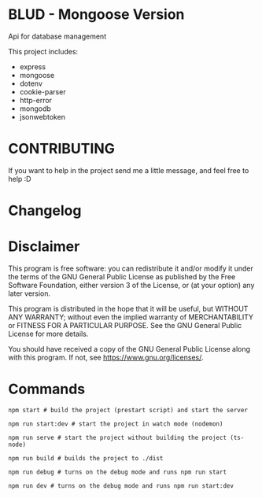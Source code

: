 # BLUD - Mongoose Version

Api for database management

This project includes:

- express
- mongoose
- dotenv
- cookie-parser
- http-error
- mongodb
- jsonwebtoken

# CONTRIBUTING

If you want to help in the project send me a little message, and feel free to help :D

# Changelog

# Disclaimer

This program is free software: you can redistribute it and/or modify it under the terms of the GNU General Public License as published by the Free Software Foundation, either version 3 of the License, or (at your option) any later version.

This program is distributed in the hope that it will be useful, but WITHOUT ANY WARRANTY; without even the implied warranty of MERCHANTABILITY or FITNESS FOR A PARTICULAR PURPOSE. See the GNU General Public License for more details.

You should have received a copy of the GNU General Public License along with this program. If not, see https://www.gnu.org/licenses/.

# Commands
```
npm start # build the project (prestart script) and start the server

npm run start:dev # start the project in watch mode (nodemon)

npm run serve # start the project without building the project (ts-node)

npm run build # builds the project to ./dist

npm run debug # turns on the debug mode and runs npm run start

npm run dev # turns on the debug mode and runs npm run start:dev 
```
